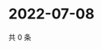 # 2022-07-08

共 0 条

<!-- BEGIN WEIBO -->
<!-- 最后更新时间 Fri Jul 08 2022 05:16:43 GMT+0800 (China Standard Time) -->

<!-- END WEIBO -->
